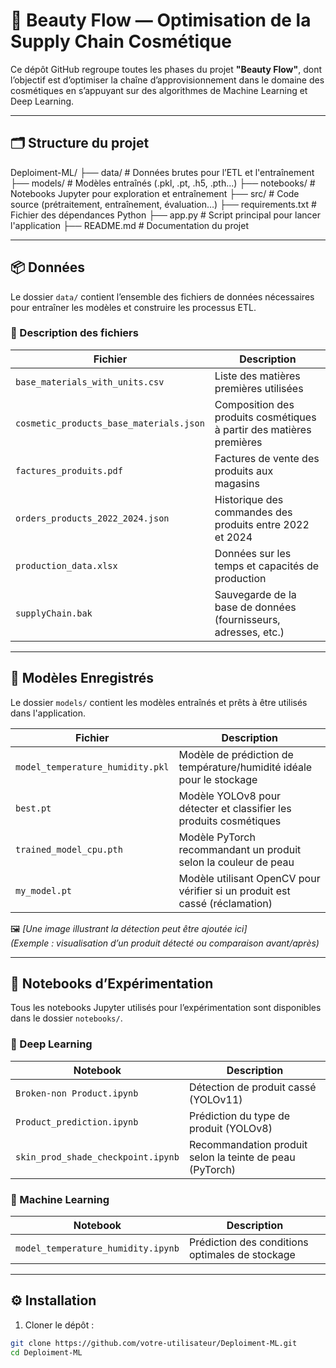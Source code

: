 # 💄 Beauty Flow — Optimisation de la Supply Chain Cosmétique

Ce dépôt GitHub regroupe toutes les phases du projet **"Beauty Flow"**, dont l’objectif est d’optimiser la chaîne d’approvisionnement dans le domaine des cosmétiques en s’appuyant sur des algorithmes de Machine Learning et Deep Learning.

---

## 🗂️ Structure du projet
Deploiment-ML/
├── data/ # Données brutes pour l’ETL et l'entraînement
├── models/ # Modèles entraînés (.pkl, .pt, .h5, .pth...)
├── notebooks/ # Notebooks Jupyter pour exploration et entraînement
├── src/ # Code source (prétraitement, entraînement, évaluation…)
├── requirements.txt # Fichier des dépendances Python
├── app.py # Script principal pour lancer l'application
├── README.md # Documentation du projet

---

## 📦 Données

Le dossier `data/` contient l’ensemble des fichiers de données nécessaires pour entraîner les modèles et construire les processus ETL.

### 🧾 Description des fichiers

| Fichier                              | Description                                                                 |
|-------------------------------------|-----------------------------------------------------------------------------|
| `base_materials_with_units.csv`     | Liste des matières premières utilisées                                     |
| `cosmetic_products_base_materials.json` | Composition des produits cosmétiques à partir des matières premières       |
| `factures_produits.pdf`             | Factures de vente des produits aux magasins                                |
| `orders_products_2022_2024.json`    | Historique des commandes des produits entre 2022 et 2024                   |
| `production_data.xlsx`              | Données sur les temps et capacités de production                           |
| `supplyChain.bak`                   | Sauvegarde de la base de données (fournisseurs, adresses, etc.)           |

---

## 🤖 Modèles Enregistrés

Le dossier `models/` contient les modèles entraînés et prêts à être utilisés dans l'application.

| Fichier                        | Description                                                                 |
|-------------------------------|-----------------------------------------------------------------------------|
| `model_temperature_humidity.pkl` | Modèle de prédiction de température/humidité idéale pour le stockage      |
| `best.pt`                     | Modèle YOLOv8 pour détecter et classifier les produits cosmétiques          |
| `trained_model_cpu.pth`       | Modèle PyTorch recommandant un produit selon la couleur de peau             |
| `my_model.pt`                 | Modèle utilisant OpenCV pour vérifier si un produit est cassé (réclamation) |

🖼️ *[Une image illustrant la détection peut être ajoutée ici]*  
*(Exemple : visualisation d’un produit détecté ou comparaison avant/après)*

---

## 📒 Notebooks d’Expérimentation

Tous les notebooks Jupyter utilisés pour l’expérimentation sont disponibles dans le dossier `notebooks/`.

### 🔬 Deep Learning

| Notebook                              | Description                                                                 |
|--------------------------------------|-----------------------------------------------------------------------------|
| `Broken-non Product.ipynb`           | Détection de produit cassé (YOLOv11)                                        |
| `Product_prediction.ipynb`           | Prédiction du type de produit (YOLOv8)                                      |
| `skin_prod_shade_checkpoint.ipynb`   | Recommandation produit selon la teinte de peau (PyTorch)                    |

### 🧠 Machine Learning

| Notebook                              | Description                                                                 |
|--------------------------------------|-----------------------------------------------------------------------------|
| `model_temperature_humidity.ipynb`   | Prédiction des conditions optimales de stockage                             |

---

## ⚙️ Installation

1. Cloner le dépôt :
```bash
git clone https://github.com/votre-utilisateur/Deploiment-ML.git
cd Deploiment-ML
